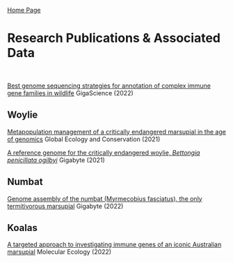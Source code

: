 [Home Page](index.md)

# **Research Publications & Associated Data**

<br>

[Best genome sequencing strategies for annotation of complex immune gene families in wildlife](./publications/Peel_et_al_2022a.md) GigaScience (2022)

## Woylie
[Metapopulation management of a critically endangered marsupial in the age of genomics](./publications/Farquharson_et_al_2021.md) Global Ecology and Conservation (2021)

[A reference genome for the critically endangered woylie, _Bettongia penicillata ogilbyi_](./publications/Peel_et_al_2021.md) Gigabyte (2021)

## Numbat
[Genome assembly of the numbat (Myrmecobius fasciatus), the only termitivorous marsupial](./publications/Peel_et_al_2022b.md) Gigabyte (2022)

## Koalas
[A targeted approach to investigating immune genes of an iconic Australian marsupial](./publications/Silver_et_al_2022.md) Molecular Ecology (2022)
